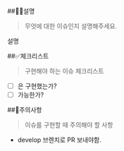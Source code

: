 ##💁‍♂️설명

> 무엇에 대한 이슈인지 설명해주세요.

설명

##✅체크리스트

> 구현해야 하는 이슈 체크리스트

- [ ] 은 구현했는가?
- [ ] 가능한가?

##🚨주의사항

> 이슈를 구현할 때 주의해야 할 사항

- develop 브렌치로 PR 보내야함.
